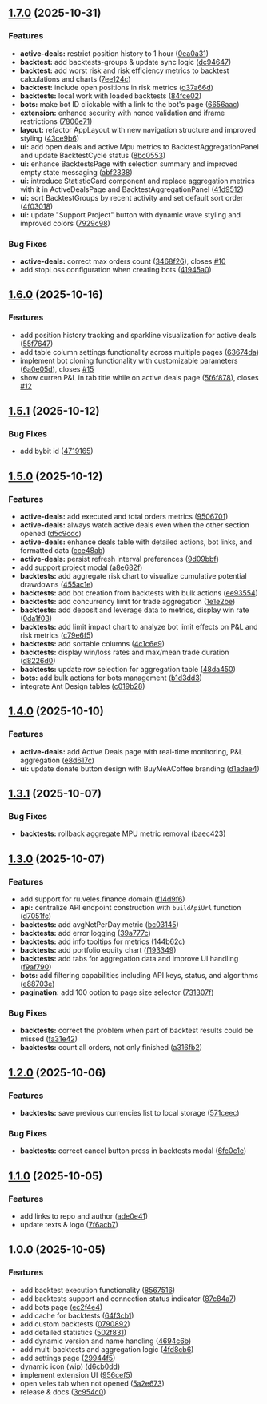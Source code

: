 ## [1.7.0](https://github.com/de-don/veles-tools/compare/v1.6.0...v1.7.0) (2025-10-31)

### Features

* **active-deals:** restrict position history to 1 hour ([0ea0a31](https://github.com/de-don/veles-tools/commit/0ea0a316d44cd95d346a51cbad5839d87a33c5b9))
* **backtest:** add backtests-groups & update sync logic ([dc94647](https://github.com/de-don/veles-tools/commit/dc94647a888e6dd405f706d375b36fedda9564ba))
* **backtest:** add worst risk and risk efficiency metrics to backtest calculations and charts ([7ee124c](https://github.com/de-don/veles-tools/commit/7ee124c7512bc5cd29315d2402c9da5e2d32949f))
* **backtest:** include open positions in risk metrics ([d37a66d](https://github.com/de-don/veles-tools/commit/d37a66d03605fbf3e2264b1444a4f84dd3561bef))
* **backtests:** local work with loaded backtests ([84fce02](https://github.com/de-don/veles-tools/commit/84fce02108de42bdbdc1ea454f8df4b95cce8e0f))
* **bots:** make bot ID clickable with a link to the bot's page ([6656aac](https://github.com/de-don/veles-tools/commit/6656aaced03831b017cec9dae9130ea6ecb3e507))
* **extension:** enhance security with nonce validation and iframe restrictions ([7806e71](https://github.com/de-don/veles-tools/commit/7806e71219df439d8f0d90b7881dbe58401c5bb2))
* **layout:** refactor AppLayout with new navigation structure and improved styling ([43ce9b6](https://github.com/de-don/veles-tools/commit/43ce9b6115c0ff45cd099180eb9cc029691f1721))
* **ui:** add open deals and active Mpu metrics to BacktestAggregationPanel and update BacktestCycle status ([8bc0553](https://github.com/de-don/veles-tools/commit/8bc0553570c7d7d3f02763672372238060a4372d))
* **ui:** enhance BacktestsPage with selection summary and improved empty state messaging ([abf2338](https://github.com/de-don/veles-tools/commit/abf2338dcb20e27f9dbac34df97e6682148de50d))
* **ui:** introduce StatisticCard component and replace aggregation metrics with it in ActiveDealsPage and BacktestAggregationPanel ([41d9512](https://github.com/de-don/veles-tools/commit/41d9512db521942b3c8e850407d8e2ab2626e8c5))
* **ui:** sort BacktestGroups by recent activity and set default sort order ([4f03018](https://github.com/de-don/veles-tools/commit/4f03018d45a2ba3a9a17b8b6c427efb936f5d6ff))
* **ui:** update "Support Project" button with dynamic wave styling and improved colors ([7929c98](https://github.com/de-don/veles-tools/commit/7929c9853b95e51bad4fa967a30ed2e162d5787a))

### Bug Fixes

* **active-deals:** correct max orders count ([3468f26](https://github.com/de-don/veles-tools/commit/3468f2630552311eae5e58e98e0467705010b70f)), closes [#10](https://github.com/de-don/veles-tools/issues/10)
* add stopLoss configuration when creating bots ([41945a0](https://github.com/de-don/veles-tools/commit/41945a0246be4ad40244878dc6bc70eaadf4fd73))

## [1.6.0](https://github.com/de-don/veles-tools/compare/v1.5.1...v1.6.0) (2025-10-16)

### Features

* add position history tracking and sparkline visualization for active deals ([55f7647](https://github.com/de-don/veles-tools/commit/55f76473c10436c4032977b25b50c71d8d5e6124))
* add table column settings functionality across multiple pages ([63674da](https://github.com/de-don/veles-tools/commit/63674daf831b2f17a2af99fd93d1c7153210b346))
* implement bot cloning functionality with customizable parameters ([6a0e05d](https://github.com/de-don/veles-tools/commit/6a0e05d7d7e77735bb088cd00d6e1f8e344e5810)), closes [#15](https://github.com/de-don/veles-tools/issues/15)
* show curren P&L in tab title while on active deals page ([5f6f878](https://github.com/de-don/veles-tools/commit/5f6f8780449986a5a45921b7ca7dd2b60fa0beec)), closes [#12](https://github.com/de-don/veles-tools/issues/12)

## [1.5.1](https://github.com/de-don/veles-tools/compare/v1.5.0...v1.5.1) (2025-10-12)

### Bug Fixes

* add bybit id ([4719165](https://github.com/de-don/veles-tools/commit/47191658929cebb461b024bdf5b97a903c51c918))

## [1.5.0](https://github.com/de-don/veles-tools/compare/v1.4.0...v1.5.0) (2025-10-12)

### Features

* **active-deals:** add executed and total orders metrics ([9506701](https://github.com/de-don/veles-tools/commit/9506701205007fedeaad9e134fc154c95b625c89))
* **active-deals:** always watch active deals even when the other section opened ([d5c9cdc](https://github.com/de-don/veles-tools/commit/d5c9cdc87aa7876e394818709190e288179a737f))
* **active-deals:** enhance deals table with detailed actions, bot links, and formatted data ([cce48ab](https://github.com/de-don/veles-tools/commit/cce48ab336e2153f9c24bb326bd5c726dca8d716))
* **active-deals:** persist refresh interval preferences ([9d09bbf](https://github.com/de-don/veles-tools/commit/9d09bbf91ba645f21ba34f07fe753fc7e010b35b))
* add support project modal ([a8e682f](https://github.com/de-don/veles-tools/commit/a8e682fd4a7fc1fd960c52f6dc9782db784eedb0))
* **backtests:** add aggregate risk chart to visualize cumulative potential drawdowns ([455ac1e](https://github.com/de-don/veles-tools/commit/455ac1ec2d02e55f9ffe86861229dde2e79c1098))
* **backtests:** add bot creation from backtests with bulk actions ([ee93554](https://github.com/de-don/veles-tools/commit/ee93554b8043a6d0b219731aa0e2c3f7ea906f88))
* **backtests:** add concurrency limit for trade aggregation ([1e1e2be](https://github.com/de-don/veles-tools/commit/1e1e2bef9f1d92c8241db8b6d5112b15405f40ad))
* **backtests:** add deposit and leverage data to metrics, display win rate ([0da1f03](https://github.com/de-don/veles-tools/commit/0da1f033ac22d1318cad282e158927905736370f))
* **backtests:** add limit impact chart to analyze bot limit effects on P&L and risk metrics ([c79e6f5](https://github.com/de-don/veles-tools/commit/c79e6f53a7b805c81341e4bdb4408f8297c090ae))
* **backtests:** add sortable columns ([4c1c6e9](https://github.com/de-don/veles-tools/commit/4c1c6e9d23bc77333d8238ff3346dbb5a02df59f))
* **backtests:** display win/loss rates and max/mean trade duration ([d8226d0](https://github.com/de-don/veles-tools/commit/d8226d002e95a5307874f5bfe4276fa7d4fe856a))
* **backtests:** update row selection for aggregation table ([48da450](https://github.com/de-don/veles-tools/commit/48da450ffc20bc1bd44ec63b411cd1d2e5e62cd1))
* **bots:** add bulk actions for bots management ([b1d3dd3](https://github.com/de-don/veles-tools/commit/b1d3dd3ab57e10befdc3f3ad13f69933ebe733d0))
* integrate Ant Design tables ([c019b28](https://github.com/de-don/veles-tools/commit/c019b280f02df328da2d6e2515cf619ac1af50e6))

## [1.4.0](https://github.com/de-don/veles-tools/compare/v1.3.1...v1.4.0) (2025-10-10)

### Features

* **active-deals:** add Active Deals page with real-time monitoring, P&L aggregation ([e8d617c](https://github.com/de-don/veles-tools/commit/e8d617cec81744dd5206e4848a185af0f83aebd3))
* **ui:** update donate button design with BuyMeACoffee branding ([d1adae4](https://github.com/de-don/veles-tools/commit/d1adae417981a6b95a8636a2394f82147b94d913))

## [1.3.1](https://github.com/de-don/veles-tools/compare/v1.3.0...v1.3.1) (2025-10-07)

### Bug Fixes

* **backtests:** rollback aggregate MPU metric removal ([baec423](https://github.com/de-don/veles-tools/commit/baec4239b25c56ab7c93df6e4b3bf143eb601159))

## [1.3.0](https://github.com/de-don/veles-tools/compare/v1.2.0...v1.3.0) (2025-10-07)

### Features

* add support for ru.veles.finance domain ([f14d9f6](https://github.com/de-don/veles-tools/commit/f14d9f60232afa19aca3da7c26d6889e2ab204f0))
* **api:** centralize API endpoint construction with `buildApiUrl` function ([d7051fc](https://github.com/de-don/veles-tools/commit/d7051fc748a781d52c4c524e388c689de2d32a63))
* **backtests:** add avgNetPerDay metric ([bc03145](https://github.com/de-don/veles-tools/commit/bc03145655bcddbec54d0fa030e28a0db7e13545))
* **backtests:** add error logging ([39a777c](https://github.com/de-don/veles-tools/commit/39a777ca7d06fd29db568d6fedad13cec26da117))
* **backtests:** add info tooltips for metrics ([144b62c](https://github.com/de-don/veles-tools/commit/144b62c13e1a381d28df826ed349ec06777a0bbf))
* **backtests:** add portfolio equity chart ([f193349](https://github.com/de-don/veles-tools/commit/f193349e6db929310a8a5661a494aaab19b17c09))
* **backtests:** add tabs for aggregation data and improve UI handling ([f9af790](https://github.com/de-don/veles-tools/commit/f9af790699ec31dc7363b63235645b529fc8f47e))
* **bots:** add filtering capabilities including API keys, status, and algorithms ([e88703e](https://github.com/de-don/veles-tools/commit/e88703e5853a13c5cc2664392850624f4a4f303e))
* **pagination:** add 100 option to page size selector ([731307f](https://github.com/de-don/veles-tools/commit/731307ff7e4afa1bee9821011c008edadec89291))

### Bug Fixes

* **backtests:** correct the problem when part of backtest results could be missed ([fa31e42](https://github.com/de-don/veles-tools/commit/fa31e420953cd9ad0c1e9cf0418364afb4b6143f))
* **backtests:** count all orders, not only finished ([a316fb2](https://github.com/de-don/veles-tools/commit/a316fb2a33c2508628006a31ec64f7f70ea16603))

## [1.2.0](https://github.com/de-don/veles-tools/compare/v1.1.0...v1.2.0) (2025-10-06)

### Features

* **backtests:** save previous currencies list to local storage ([571ceec](https://github.com/de-don/veles-tools/commit/571ceec8d51083194aa1f235fe01615d9a6a236a))

### Bug Fixes

* **backtests:** correct cancel button press in backtests modal ([6fc0c1e](https://github.com/de-don/veles-tools/commit/6fc0c1e59f3a05b8e91cc9751383e1fd4d526d48))

## [1.1.0](https://github.com/de-don/veles-tools/compare/v1.0.0...v1.1.0) (2025-10-05)

### Features

* add links to repo and author ([ade0e41](https://github.com/de-don/veles-tools/commit/ade0e4159454014c0881d234fce32f291baa9ffc))
* update texts & logo ([7f6acb7](https://github.com/de-don/veles-tools/commit/7f6acb7361390aabd064c57576add8118c2337b1))

## 1.0.0 (2025-10-05)

### Features

* add backtest execution functionality ([8567516](https://github.com/de-don/veles-tools/commit/85675165b84e63a6eecf99fabcec7b84dc2a5b10))
* add backtests support and connection status indicator ([87c84a7](https://github.com/de-don/veles-tools/commit/87c84a722a73aade587f88025cd99ce2b20f6a15))
* add bots page ([ec2f4e4](https://github.com/de-don/veles-tools/commit/ec2f4e4114b8224822170ecb1fb617e9996426d5))
* add cache for backtests ([64f3cb1](https://github.com/de-don/veles-tools/commit/64f3cb145dc80e7bdad1f9d8e89894a828ff49a5))
* add custom backtests ([0790892](https://github.com/de-don/veles-tools/commit/0790892e24499554dd67cd4c761336a54ec0dfd1))
* add detailed statistics ([502f831](https://github.com/de-don/veles-tools/commit/502f831860e9651606d49cf7a5a18a9e9219a2e3))
* add dynamic version and name handling ([4694c6b](https://github.com/de-don/veles-tools/commit/4694c6b8377f17abfe5a98924d0e9df6f585a8ea))
* add multi backtests and aggregation logic ([4fd8cb6](https://github.com/de-don/veles-tools/commit/4fd8cb6086125dbabe82c5129737ab5a7e7c01a1))
* add settings page ([29944f5](https://github.com/de-don/veles-tools/commit/29944f5f368f8130c84102bd125660ecafa121ff))
* dynamic icon (wip) ([d6cb0dd](https://github.com/de-don/veles-tools/commit/d6cb0dd394ca4c1d205cf760346a887a3046e4f0))
* implement extension UI ([956cef5](https://github.com/de-don/veles-tools/commit/956cef5606f2225a620c0816d2c3a79315f99ba1))
* open veles tab when not opened ([5a2e673](https://github.com/de-don/veles-tools/commit/5a2e673592a99b56338ed43a218557997b8ac96a))
* release & docs ([3c954c0](https://github.com/de-don/veles-tools/commit/3c954c0c0a0151c3b3a47c23c03286159c852b3c))

